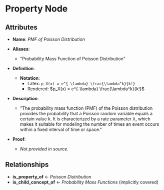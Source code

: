 # Property Node

## Attributes

- **Name**: *PMF of Poisson Distribution*
  
- **Aliases**: 
  - "Probability Mass Function of Poisson Distribution"

- **Definition**: 
  - **Notation**: 
    - Latex: `p_X(x) = e^{-\lambda} \frac{\lambda^k}{k!}`
    - Rendered: $p_X(x) = e^{-\lambda} \frac{\lambda^k}{k!}$

- **Description**: 
  - "The probability mass function (PMF) of the Poisson distribution provides the probability that a Poisson random variable equals a certain value k. It is characterized by a rate parameter $\lambda$, which makes it suitable for modeling the number of times an event occurs within a fixed interval of time or space."

- **Proof**: 
  - *Not provided in source.*

## Relationships

- **is_property_of** ← *Poisson Distribution*
- **is_child_concept_of** ← *Probability Mass Functions* (implicitly covered)